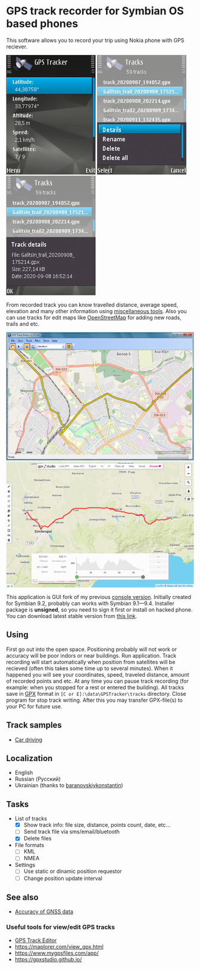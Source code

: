 # GPS track recorder for Symbian OS based phones

This software allows you to record your trip using Nokia phone with GPS reciever.

![](images/tracking_info.png) ![](images/track_list_with_menu.png) ![](images/track_info.png)

From recorded track you can know travelled distance, average speed, elevation and many other information using [miscellaneous tools](#see-also). Also you can use tracks for edit maps like [OpenStreetMap](https://www.openstreetmap.org/) for adding new roads, trails and etc.

![](images/20210527_210321.png "View of recorded track in GPS Track Editor") ![](images/20210527_214913_2.png "View of recorded track in GPS Studio")

This application is GUI fork of my previous [console version](https://github.com/artem78/s60-gps-tracker-cli). Initially created for Symbian 9.2, probably can works with Symbian 9.1—9.4. Installer package is **unsigned**, so you need to sign it first or install on hacked phone. You can download latest stable version from [this link](https://github.com/artem78/s60-gps-tracker/releases/latest).

## Using
First go out into the open space. Positioning probably will not work or accuracy will be poor indors or near buildings. Run application. Track recording will start automatically when position from satellites will be recieved (often this takes some time up to several minutes). When it happened you will see your coordinates, speed, traveled distance, amount of recorded points and etc. At any time you can pause track recording (for example: when you stopped for a rest or entered the building). All tracks save in [GPX](https://en.wikipedia.org/wiki/GPS_Exchange_Format) format in `[C or E]:\data\GPSTracker\tracks` directory. Close program for stop track writing. After this you may transfer GPX-file(s) to your PC for future use.

## Track samples
* [Car driving](https://trackprofiler.com/track:1720528508189968369)

## Localization
* English
* Russian (Русский)
* Ukrainian (thanks to [baranovskiykonstantin](https://github.com/baranovskiykonstantin))

## Tasks
* List of tracks
   * [x] Show track info: file size, distance, points count, date, etc...
   * [ ] Send track file via sms/email/bluetooth
   * [x] Delete files
* File formats
   * [ ] KML
   * [ ] NMEA
* Settings
   * [ ] Use static or dinamic position requestor
   * [ ] Change position update interval
   
## See also
  - [Accuracy of GNSS data](https://wiki.openstreetmap.org/wiki/Accuracy_of_GNSS_data)

### Useful tools for view/edit GPS tracks
 - [GPS Track Editor](http://www.gpstrackeditor.com/)
 - https://maplorer.com/view_gpx.html
 - https://www.mygpsfiles.com/app/
 - https://gpxstudio.github.io/
